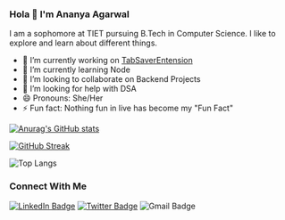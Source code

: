 ### Hola 👋 I'm Ananya Agarwal

I am a sophomore at TIET pursuing B.Tech in Computer Science. I like to explore and learn about different things. 


- 🔭 I’m currently working on [TabSaverEntension](https://github.com/OWASP-STUDENT-CHAPTER/TabSaverExtension)
- 🌱 I’m currently learning Node
- 👯 I’m looking to collaborate on Backend Projects 
- 🤔 I’m looking for help with DSA
- 😄 Pronouns: She/Her
- ⚡ Fun fact: Nothing fun in live has become my "Fun Fact"





[![Anurag's GitHub stats](https://github-readme-stats.vercel.app/api?username=ananyaa01&show_icons=true&theme=dracula)
](https://github.com/ananyaa01)


[![GitHub Streak](https://github-readme-streak-stats.herokuapp.com/?user=ananyaa01&theme=dracula)](https://github.com/ananyaa01)

![Top Langs](https://github-readme-stats.vercel.app/api/top-langs/?username=ananyaa01&theme=dracula)

### Connect With Me
[![LinkedIn Badge](https://img.shields.io/badge/LinkedIn-Profile-informational?style=flat&logo=linkedin&logoColor=white&color=0D76A8)](https://www.linkedin.com/in/ananya-agarwal-2285081b9/)
[![Twitter Badge](https://img.shields.io/badge/Twitter-Profile-informational?style=flat&logo=twitter&logoColor=white&color=1CA2F1)](https://twitter.com/AnanyaA26888154)
![Gmail Badge](https://img.shields.io/badge/Gmail-Profile-informational?style=flat&logo=gmail&logoColor=white&color=1CA2F1)


